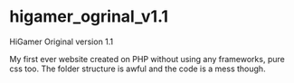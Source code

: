 # higamer_ogrinal_v1.1
 HiGamer Original version 1.1
 
 My first ever website created on PHP without using any frameworks, pure css too. The folder structure is awful and the code is a mess though.
